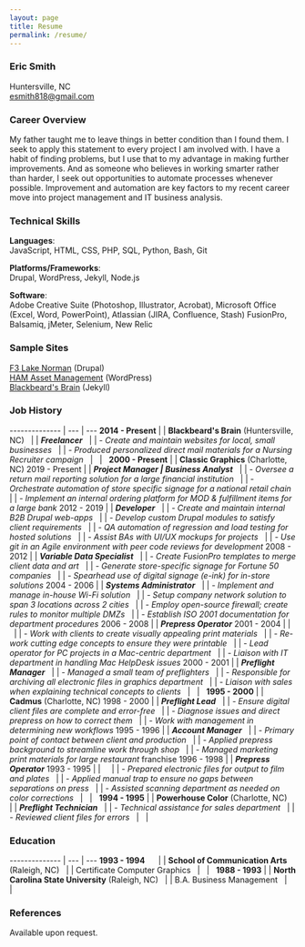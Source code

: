 ```yaml
---
layout: page
title: Resume
permalink: /resume/
---
```


### Eric Smith
Huntersville, NC  
[esmith818@gmail.com](mailto:esmith818@gmail.com)

### Career Overview
My father taught me to leave things in better condition than I found them. I seek to apply this statement to every project I am involved with. I have a habit of finding problems, but I use that to my advantage in making further improvements. And as someone who believes in working smarter rather than harder, I seek out opportunities to automate processes whenever possible. Improvement and automation are key factors to my recent career move into project management and IT business analysis.

### Technical Skills  
**Languages**:  
JavaScript, HTML, CSS, PHP, SQL, Python, Bash, Git  

**Platforms/Frameworks**:  
Drupal, WordPress, Jekyll, Node.js   

**Software**:  
Adobe Creative Suite (Photoshop, Illustrator, Acrobat), Microsoft Office (Excel, Word, PowerPoint), Atlassian (JIRA, Confluence, Stash) FusionPro, Balsamiq, jMeter, Selenium, New Relic

### Sample Sites
[F3 Lake Norman](https://f3lakenorman.com) (Drupal)  
[HAM Asset Management](https://hamassetmanagement.com) (WordPress)  
[Blackbeard's Brain](https://blackbeardsbrain.com) (Jekyll)  

### Job History
  
-------------- | --- | ---
**2014 - Present** | | **Blackbeard's Brain** (Huntersville, NC)
&nbsp;        | | __*Freelancer*__
&nbsp;        | | *- Create and maintain websites for local, small businesses*
&nbsp;        | | *- Produced personalized direct mail materials for a Nursing Recruiter campaign*
&nbsp;        | &nbsp; | &nbsp;
**2000 - Present**     | | **Classic Graphics** (Charlotte, NC)
2019 - Present | | __*Project Manager \| Business Analyst*__
&nbsp;         | | *- Oversee a return mail reporting solution for a large financial institution*
&nbsp;         | | *- Orchestrate automation of store specific signage for a national retail chain*
&nbsp;         | | *- Implement an internal ordering platform for MOD & fulfillment items for a large bank*
2012 - 2019 | | __*Developer*__
&nbsp;         | | *- Create and maintain internal B2B Drupal web-apps*
&nbsp;         | | *- Develop custom Drupal modules to satisfy client requirements*
&nbsp;         | | *- QA automation of regression and load testing for hosted solutions*
&nbsp;         | | *- Assist BAs with UI/UX mockups for projects*
&nbsp;         | | *- Use git in an Agile environment with peer code reviews for development*
2008 - 2012  | | __*Variable Data Specialist*__
&nbsp;         | | *- Create FusionPro templates to merge client data and art*
&nbsp;         | | *- Generate store-specific signage for Fortune 50 companies*
&nbsp;         | | *- Spearhead use of digital signage (e-ink) for in-store solutions*
2004 - 2006  | | __*Systems Administrator*__
&nbsp;         | | *- Implement and manage in-house Wi-Fi solution*
&nbsp;         | | *- Setup company network solution to span 3 locations across 2 cities*
&nbsp;         | | *- Employ open-source firewall; create rules to monitor multiple DMZs*
&nbsp;         | | *- Establish ISO 2001 documentation for department procedures*
2006 - 2008  | | __*Prepress Operator*__
2001 - 2004  | | &nbsp;
&nbsp;         | | *- Work with clients to create visually appealing print materials*
&nbsp;         | | *- Re-work cutting edge concepts to ensure they were printable*
&nbsp;         | | *- Lead operator for PC projects in a Mac-centric department*
&nbsp;         | | *- Liaison with IT department in handling Mac HelpDesk issues*
2000 - 2001  | | __*Preflight Manager*__
&nbsp;         | | *- Managed a small team of preflighters*
&nbsp;         | | *- Responsible for archiving all electronic files in graphics department*
&nbsp;         | | *- Liaison with sales when explaining technical concepts to clients*
&nbsp;        | &nbsp; | &nbsp;
**1995 - 2000**  | | **Cadmus** (Charlotte, NC)
1998 - 2000 | | __*Preflight Lead*__
&nbsp;        | | *- Ensure digital client files are complete and error-free*
&nbsp;        | | *- Diagnose issues and direct prepress on how to correct them*
&nbsp;        | | *- Work with management in determining new workflows*
1995 - 1996 | | __*Account Manager*__
&nbsp;        | | *- Primary point of contact between client and production*
&nbsp;        | | *- Applied prepress background to streamline work through shop*
&nbsp;        | | *- Managed marketing print materials for large restaurant* franchise
1996 - 1998 | | __*Prepress Operator*__
1993 - 1995 | | &nbsp;
&nbsp;        | | *- Prepared electronic files for output to film and plates*
&nbsp;        | | *- Applied manual trap to ensure no gaps between separations on press*
&nbsp;        | | *- Assisted scanning department as needed on color corrections*
&nbsp;        | &nbsp; | &nbsp;
**1994 - 1995** | | **Powerhouse Color** (Charlotte, NC)
&nbsp;        | | __*Preflight Technician*__
&nbsp;        | | *- Technical assistance for sales department*
&nbsp;        | | *- Reviewed client files for errors*
&nbsp;        | &nbsp; | &nbsp;

### Education

-------------- | --- | ---
**1993 - 1994** &nbsp;&nbsp;&nbsp;&nbsp; | | **School of Communication Arts** (Raleigh, NC)
&nbsp; | | Certificate Computer Graphics
&nbsp;        | &nbsp; | &nbsp;
**1988 - 1993**   | | **North Carolina State University** (Raleigh, NC)
&nbsp; | | B.A. Business Management
&nbsp;        | &nbsp; | &nbsp; 

### References

Available upon request.
